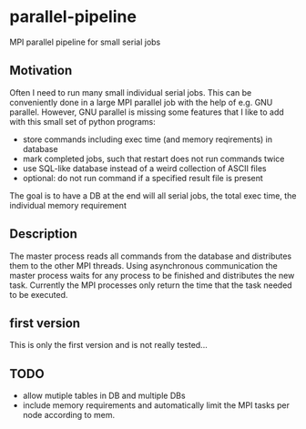 # parallel-pipeline
MPI parallel pipeline for small serial jobs

## Motivation
Often I need to run many small individual serial jobs. This can be conveniently done in a large MPI parallel job with the help of e.g. GNU parallel. However, GNU parallel is missing some features that I like to add with this small set of python programs:
 - store commands including exec time (and memory reqirements) in database
 - mark completed jobs, such that restart does not run commands twice
 - use SQL-like database instead of a weird collection of ASCII files
 - optional: do not run command if a specified result file is present 
 
The goal is to have a DB at the end will all serial jobs, the total exec time, the individual memory requirement

## Description
The master process reads all commands from the database and distributes them to the other MPI threads. Using asynchronous communication the master process waits for any process to be finished and distributes the new task. Currently the MPI processes only return the time that the task needed to be executed.

## first version
This is only the first version and is not really tested...

## TODO
 - allow mutiple tables in DB and multiple DBs
 - include memory requirements and automatically limit the MPI tasks per node according to mem.
 
